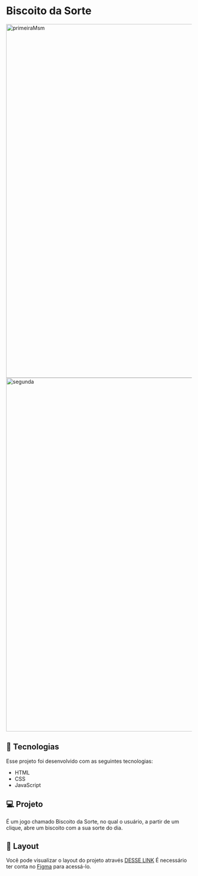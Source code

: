 # Biscoito da Sorte

<img width="960" alt="primeiraMsm" src="https://github.com/janinesiqueira/biscoito-da-sorte/assets/108677688/f0994b4b-37f4-4746-bd11-8e51a63d8d1d">
<img width="960" alt="segunda" src="https://github.com/janinesiqueira/biscoito-da-sorte/assets/108677688/8d358120-b58c-4982-a405-2e400fef4000">

## 🚀 Tecnologias
Esse projeto foi desenvolvido com as seguintes tecnologias:

- HTML
- CSS
- JavaScript

## 💻 Projeto
É um jogo chamado Biscoito da Sorte, no qual o usuário, a partir de um clique, abre um biscoito com a sua sorte do dia.

## 🔖 Layout
Você pode visualizar o layout do projeto através [DESSE LINK](https://www.figma.com/community/file/1182751789348533739) É necessário ter conta no [Figma](https://www.figma.com/) para acessá-lo.
